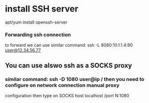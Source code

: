# install SSH server 

apt/yum install openssh-server 

### Forwarding ssh connection 

to forward we can use similar command: ssh -L 8080:10.1.1.4:80 user@12.34.56.77

## You can use alswo ssh as a SOCKS proxy 

### similar command: ssh -D 1080 user@ip / then you need to configure on network connection manual proxy 
configuration then type on SOCKS host localhost /port N:1080
